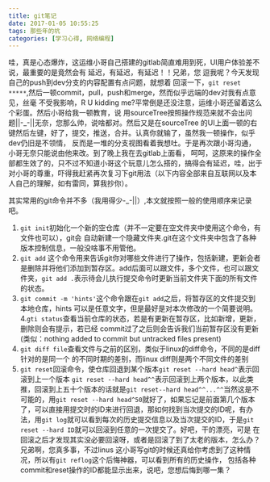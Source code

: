 ```yaml
---
title: git笔记
date: 2017-01-05 10:55:25
tags: 那些年的坑
categories: [学习心得, 网络编程]
---
```


哇，真是心态爆炸，这运维小哥自己搭建的gitlab简直难用到死，UI用户体验差不说，最重要的是竟然会有
延迟，有延迟，有延迟！！兄弟，您 逗我呢？今天发现自己的push到dev分支的内容配置有点问题，就想着
回滚一下，`git reset *****`,然后一顿commit，pull，push和merge，然而似乎远端的dev对我有点意见，丝毫
不受我影响，R U kidding me?平常倒是还没注意，运维小哥还留着这么个彩蛋。然后小哥给我一顿教育，说
用sourceTree按照操作规范来就不会出问题||-_-||无奈，您那么帅，说啥都对。然后又是在sourceTree
的UI上面一顿的右键然后左键，好了，提交，推送，合并。认真你就输了，虽然我一顿操作，似乎dev仍旧是不领情，
反而是一堆的分支视图看着我想吐。于是再次跟小哥沟通，小哥无奈只能说由他来改。到了晚上我在去gitlab上面看，
呵呵，这原来的操作全部都生效了的，只不过不知道小哥这个玩意儿怎么搭的，搞得会有延迟，哇，出于对小哥的尊重，吓得我赶紧再次复习下git用法（以下内容全部来自互联网以及本人自己的理解，如有雷同，算我抄你）。
<!--more -->

其实常用的git命令并不多（我用得少-_-||）,本文就按照一般的使用顺序来记录吧。
1. `git init`初始化一个新的空仓库（并不一定要在空文件夹中使用这个命令，有文件也可以），git会
  自动新建一个隐藏文件夹.git在这个文件夹中包含了各种版本控制信息，一般没啥事不用管他。
2. `git add` 这个命令用来告诉git你对哪些文件进行了操作，包括新建，更新会者是删除并将他们添加到暂存区。add后面可以跟文件，多个文件，也可以跟文件夹，`git add .`表示待会儿执行提交命令时更新当前文件夹下面的所有文件的状态。
3. `git commit -m 'hints'`这个命令跟在`git add`之后，将暂存区的文件提交到本地仓库，hints
可以是任意文字，但是最好是对本次修改的一个简要说明。
4.`gti status`查看当前仓库的状态，若是有更新在暂存区，比如新增，更新，删除则会有提示，若已经
commit过了之后则会告诉我们当前暂存区没有更新(类似：nothing added to commit but untracked files present)
5. `git diff file`查看文件与之前的区别，类似于linux的diff命令，不同的是diff针对的是同一个
的不同时期的差别，而linux diff则是两个不同文件的差别
6. `git reset`回滚命令，使仓库回退到某个版本`git reset --hard head^`表示回滚到上一个版本
`git reset --hard head^^`表示回滚到上两个版本，以此类推，回滚到上五十个版本的话就是`git reset--hard head^^...^^`当然这是不可能的，用`git reset --hard head^50`就好了，如果忘记是前面第几个版本了，可以直接用提交时的ID来进行回退，那如何找到当次提交的ID呢，有办法，用`git log`就可以看到每次的历史提交信息以及当次提交的ID，于是`git reset --hard ID`就可以回滚到任意的一次提交了。好吧，干的漂亮，可是
在回滚之后才发现其实没必要回滚呀，或者是回滚了到了太老的版本，怎么办？兄弟啊，您真多事，不过linus
这小哥写git的时候还真给你考虑到了这种情况，所以有`git reflog`这个后悔神器，可以看到所有的历史操作，
包括各种commit和reset操作的ID都能显示出来，说吧，您想后悔到哪一集？
